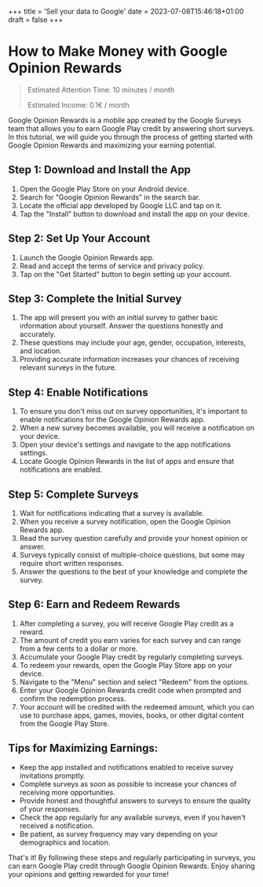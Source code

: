 +++
title = 'Sell your data to Google'
date = 2023-07-08T15:46:18+01:00
draft = false
+++


# How to Make Money with Google Opinion Rewards
> Estimated Attention Time: 10 minutes / month
>
> Estimated Income: 0.1€ / month

Google Opinion Rewards is a mobile app created by the Google Surveys team that allows you to earn Google Play credit by answering short surveys. In this tutorial, we will guide you through the process of getting started with Google Opinion Rewards and maximizing your earning potential.

## Step 1: Download and Install the App

1. Open the Google Play Store on your Android device.
2. Search for "Google Opinion Rewards" in the search bar.
3. Locate the official app developed by Google LLC and tap on it.
4. Tap the "Install" button to download and install the app on your device.

## Step 2: Set Up Your Account

1. Launch the Google Opinion Rewards app.
2. Read and accept the terms of service and privacy policy.
3. Tap on the "Get Started" button to begin setting up your account.

## Step 3: Complete the Initial Survey

1. The app will present you with an initial survey to gather basic information about yourself. Answer the questions honestly and accurately.
2. These questions may include your age, gender, occupation, interests, and location.
3. Providing accurate information increases your chances of receiving relevant surveys in the future.

## Step 4: Enable Notifications

1. To ensure you don't miss out on survey opportunities, it's important to enable notifications for the Google Opinion Rewards app.
2. When a new survey becomes available, you will receive a notification on your device.
3. Open your device's settings and navigate to the app notifications settings.
4. Locate Google Opinion Rewards in the list of apps and ensure that notifications are enabled.

## Step 5: Complete Surveys

1. Wait for notifications indicating that a survey is available.
2. When you receive a survey notification, open the Google Opinion Rewards app.
3. Read the survey question carefully and provide your honest opinion or answer.
4. Surveys typically consist of multiple-choice questions, but some may require short written responses.
5. Answer the questions to the best of your knowledge and complete the survey.

## Step 6: Earn and Redeem Rewards

1. After completing a survey, you will receive Google Play credit as a reward.
2. The amount of credit you earn varies for each survey and can range from a few cents to a dollar or more.
3. Accumulate your Google Play credit by regularly completing surveys.
4. To redeem your rewards, open the Google Play Store app on your device.
5. Navigate to the "Menu" section and select "Redeem" from the options.
6. Enter your Google Opinion Rewards credit code when prompted and confirm the redemption process.
7. Your account will be credited with the redeemed amount, which you can use to purchase apps, games, movies, books, or other digital content from the Google Play Store.

## Tips for Maximizing Earnings:

- Keep the app installed and notifications enabled to receive survey invitations promptly.
- Complete surveys as soon as possible to increase your chances of receiving more opportunities.
- Provide honest and thoughtful answers to surveys to ensure the quality of your responses.
- Check the app regularly for any available surveys, even if you haven't received a notification.
- Be patient, as survey frequency may vary depending on your demographics and location.

That's it! By following these steps and regularly participating in surveys, you can earn Google Play credit through Google Opinion Rewards. Enjoy sharing your opinions and getting rewarded for your time!
